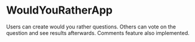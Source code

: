# WouldYouRatherApp
Users can create would you rather questions. Others can vote on the question and see results afterwards. Comments feature also implemented.

